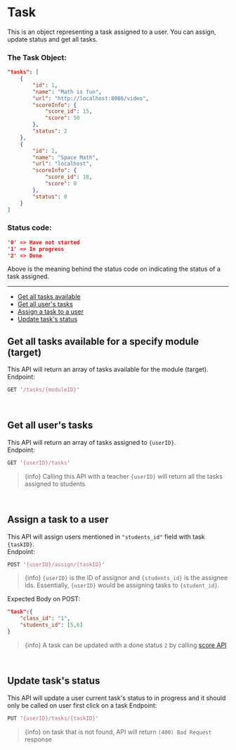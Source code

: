 # Task  
This is an object representing a task assigned to a user. You can assign, update status and get all tasks.
<br/>
### The Task Object:
```JSON
"tasks": [
    {
        "id": 1,
        "name": "Math is fun",
        "url": "http://localhost:8086/video",
        "scoreInfo": {
            "score_id": 15,
            "score": 50
        },
        "status": 2
    },
    {
        "id": 2,
        "name": "Space Math",
        "url": "localhost",
        "scoreInfo": {
            "score_id": 18,
            "score": 0
        },
        "status": 0
    }
]
```  

### Status code:
```JSON
'0' => Have not started
'1' => In progress
'2' => Done
```
Above is the meaning behind the status code on indicating the status of a task assigned.

---

- [Get all tasks available](/{{route}}/{{version}}/task#section-1)
- [Get all user's tasks](/{{route}}/{{version}}/task#section-2)
- [Assign a task to a user](/{{route}}/{{version}}/task#section-3)
- [Update task's status](/{{route}}/{{version}}/task#section-4)


<a id="section-2"></a>
## Get all tasks available for a specify module (target)
This API will return an array of tasks available for the module (target).
Endpoint:
```perl
GET '/tasks/{moduleID}'
```

<br/>

<a id="section-2"></a>
## Get all user's tasks
This API will return an array of tasks assigned to `{userID}`.  
Endpoint:
```perl
GET '{userID}/tasks'
```

> {info} Calling this API with a teacher `{userID}` will return all the tasks assigned to students

<br/>

<a id="section-3"></a>
## Assign a task to a user
This API will assign users mentioned in `"students_id"` field with task `{taskID}`.  
Endpoint:
```perl
POST '{userID}/assign/{taskID}'
```

> {info} `{userID}` is the ID of assignor and `{students_id}` is the assignee ids. Essentially, `{userID}` would be assigning tasks to `{student_id}`.

Expected Body on POST:
```JSON
"task":{
	"class_id": "1",
	"students_id": [5,6]
}
```
> {info} A task can be updated with a done status `2` by calling [score API](/{{route}}/{{version}}/score#section-1)

<br/>

<a id="section-4"></a>
## Update task's status
This API will update a user current task's status to in progress and it should only be called on user first click on a task
Endpoint:
```perl
PUT '{userID}/tasks/{taskID}'
```

> {info} on task that is not found, API will return `(400) Bad Request` response
